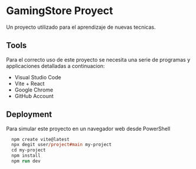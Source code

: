 
# GamingStore Proyect

Un proyecto utilizado para el aprendizaje de nuevas tecnicas.
## Tools

Para el correcto uso de este proyecto se necesita una serie de programas y applicaciones detalladas a continuacion:

* Visual Studio Code
* Vite + React
* Google Chrome
* GitHub Account

## Deployment

Para simular este proyecto en un navegador web desde PowerShell

```ps
  npm create vite@latest
  npx degit user/project#main my-project
  cd my-project
  npm install
  npm run dev
```

